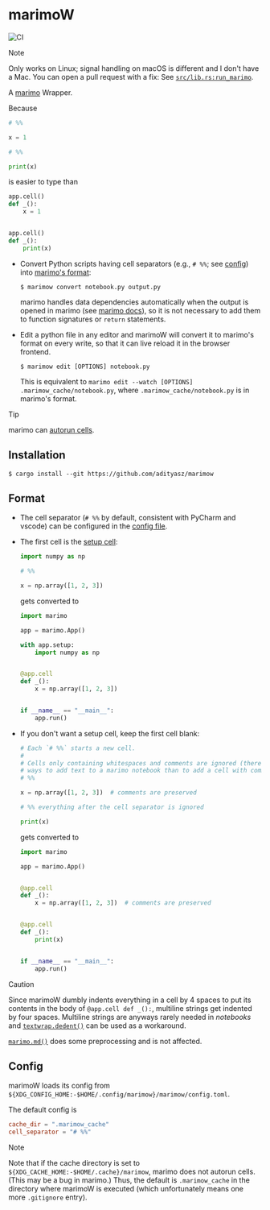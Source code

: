 # marimoW

![CI](https://github.com/adityasz/marimow/actions/workflows/ci.yml/badge.svg)

> [!NOTE]
> Only works on Linux; signal handling on macOS is different and I don't have a
> Mac. You can open a pull request with a fix: See
> [`src/lib.rs:run_marimo`](https://github.com/adityasz/marimow/tree/master/src/lib.rs).

A [marimo](https://github.com/marimo-team/marimo) Wrapper.

Because

```python
# %%

x = 1

# %%

print(x)
```

is easier to type than

```python
app.cell()
def _():
    x = 1


app.cell()
def _():
    print(x)
```

- Convert Python scripts having cell separators (e.g., `# %%`; see
  [config](#config)) into [marimo's format](https://docs.marimo.io/guides/editor_features/watching/#marimos-file-format):

  ```console
  $ marimow convert notebook.py output.py
  ```

  marimo handles data dependencies automatically when the output is opened in
  marimo (see [marimo docs](https://docs.marimo.io/guides/editor_features/watching/#using-your-own-editor)),
  so it is not necessary to add them to function signatures or `return`
  statements.

- Edit a python file in any editor and marimoW will convert it to marimo's
  format on every write, so that it can live reload it in the browser frontend.

  ```console
  $ marimow edit [OPTIONS] notebook.py
  ```

  This is equivalent to `marimo edit --watch [OPTIONS] .marimow_cache/notebook.py`,
  where `.marimow_cache/notebook.py` is in marimo's format.

> [!TIP]
> marimo can [autorun cells](https://docs.marimo.io/guides/editor_features/watching/#watching-for-changes-to-your-notebook).

## Installation

```console
$ cargo install --git https://github.com/adityasz/marimow
```

## Format

- The cell separator (`# %%` by default, consistent with PyCharm and vscode) can
  be configured in the [config file](#config).

- The first cell is the [setup cell](https://docs.marimo.io/guides/reusing_functions/?h=setup#1-create-a-setup-cell):

  ```python
  import numpy as np

  # %%

  x = np.array([1, 2, 3])
  ```

  gets converted to

  ```python
  import marimo

  app = marimo.App()

  with app.setup:
      import numpy as np


  @app.cell
  def _():
      x = np.array([1, 2, 3])


  if __name__ == "__main__":
      app.run()
  ```

- If you don't want a setup cell, keep the first cell blank:

  ```python
  # Each `# %%` starts a new cell.
  #
  # Cells only containing whitespaces and comments are ignored (there are better
  # ways to add text to a marimo notebook than to add a cell with comments).
  # %%

  x = np.array([1, 2, 3])  # comments are preserved

  # %% everything after the cell separator is ignored

  print(x)
  ```

  gets converted to

  ```python
  import marimo

  app = marimo.App()


  @app.cell
  def _():
      x = np.array([1, 2, 3])  # comments are preserved


  @app.cell
  def _():
      print(x)


  if __name__ == "__main__":
      app.run()
  ```

> [!CAUTION]
>
> Since marimoW dumbly indents everything in a cell by 4 spaces to put its
> contents in the body of `@app.cell def _():`, multiline strings get indented
> by four spaces. Multiline strings are anyways rarely needed in _notebooks_ and
> [`textwrap.dedent()`](https://docs.python.org/3/library/textwrap.html) can be
> used as a workaround.
>
> [`marimo.md()`](https://docs.python.org/3/library/textwrap.html) does some
> preprocessing and is not affected.

## Config

marimoW loads its config from
`${XDG_CONFIG_HOME:-$HOME/.config/marimow}/marimow/config.toml`.

The default config is

```toml
cache_dir = ".marimow_cache"
cell_separator = "# %%"
```

> [!NOTE]
> Note that if the cache directory is set to
> `${XDG_CACHE_HOME:-$HOME/.cache}/marimow`, marimo does not autorun cells.
> (This may be a bug in marimo.) Thus, the default is `.marimow_cache` in the
> directory where marimoW is executed (which unfortunately means one more
> `.gitignore` entry).
